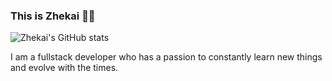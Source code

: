 ### This is Zhekai 👋🏻

![Zhekai's GitHub stats](https://github-readme-stats.vercel.app/api?username=zhekaiii&count_private=true&show_icons=true)

I am a fullstack developer who has a passion to constantly learn new things and evolve with the times.

